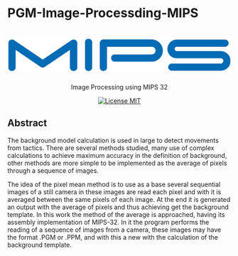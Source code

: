 # PGM-Image-Processding-MIPS
<h1 align="center">
  <img src="download.png" alt="MIPS" width=700>
</h1>

<p align="center">Image Processing using MIPS 32 </p>

<p align="center">
  <a href="https://opensource.org/licenses/MIT">
    <img src="https://img.shields.io/badge/License-MIT-blue.svg" alt="License MIT">
  </a>
</p>

## Abstract
  The background model calculation is used in large
to detect movements from
tactics. There are several methods studied, many use
of complex calculations to achieve maximum accuracy in the
definition of background, other methods are more
simple to be implemented as the average
of pixels through a sequence of images.

  The idea of the pixel mean method is to use as a base
several sequential images of a still camera in these
images are read each pixel and with it is averaged
between the same pixels of each image. At the end it is generated
an output with the average of pixels and thus achieving
get the background template.
In this work the method of the average is approached, having its
assembly implementation of MIPS-32. In it the program
performs the reading of a sequence of images from a
camera, these images may have the format
.PGM or .PPM, and with this a new
with the calculation of the background template.
  
